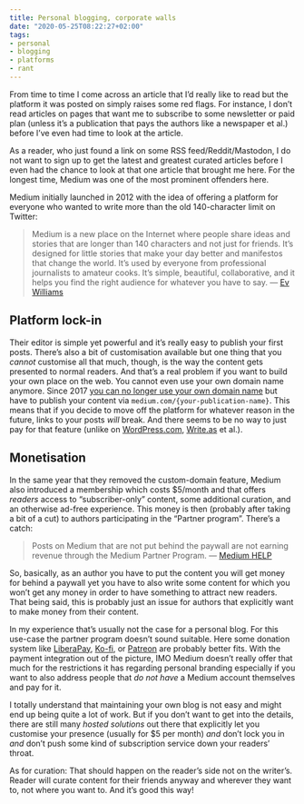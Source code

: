 ```yaml
---
title: Personal blogging, corporate walls
date: "2020-05-25T08:22:27+02:00"
tags:
- personal
- blogging
- platforms
- rant
---
```


From time to time I come across an article that I’d really like to read but the platform it was posted on simply raises some red flags. For instance, I don’t read articles on pages that want me to subscribe to some newsletter or paid plan (unless it’s a publication that pays the authors like a newspaper et al.) before I’ve even had time to look at the article.

As a reader, who just found a link on some RSS feed/Reddit/Mastodon, I do not want to sign up to get the latest and greatest curated articles before I even had the chance to look at that one article that brought me here. For the longest time, Medium was one of the most prominent offenders here. 

Medium initially launched in 2012 with the idea of offering a platform for everyone who wanted to write more than the old 140-character limit on Twitter:

> Medium is a new place on the Internet where people share ideas and stories that are longer than 140 characters and not just for friends. It’s designed for little stories that make your day better and manifestos that change the world. It’s used by everyone from professional journalists to amateur cooks. It’s simple, beautiful, collaborative, and it helps you find the right audience for whatever you have to say.
> — [Ev Williams](https://medium.com/@ev/welcome-to-medium-9e53ca408c48)

## Platform lock-in

Their editor is simple yet powerful and it’s really easy to publish your first posts. There’s also a bit of customisation available but one thing that you *cannot* customise all that much, though, is the way the content gets presented to normal readers. And that’s a real problem if you want to build your own place on the web. You cannot even use your own domain name anymore. Since 2017 [you can no longer use your own domain name](https://help.medium.com/hc/en-us/articles/115003053487-Custom-Domains-service-deprecation) but have to publish your content via `medium.com/{your-publication-name}`. This means that if you decide to move off the platform for whatever reason in the future, links to your posts *will* break. And there seems to be no way to just pay for that feature (unlike on [WordPress.com](https://wordpress.com/pricing/), [Write.as](https://write.as/pro) et al.).

## Monetisation

In the same year that they removed the custom-domain feature, Medium also introduced a membership which costs $5/month and that offers *readers* access to “subscriber-only” content, some additional curation, and an otherwise ad-free experience. This money is then (probably after taking a bit of a cut) to authors participating in the “Partner program”. There’s a catch:

> Posts on Medium that are not put behind the paywall are not earning revenue through the Medium Partner Program. 
> — [Medium HELP](https://help.medium.com/hc/en-us/articles/360018681754-Write-a-non-paywalled-post)

So, basically, as an author you have to put the content you will get money for behind a paywall yet you have to also write some content for which you won’t get any money in order to have something to attract new readers. That being said, this is probably just an issue for authors that explicitly want to make money from their content.

In my experience that’s usually not the case for a personal blog. For this use-case the partner program doesn’t sound suitable. Here some donation system like [LiberaPay](https://liberapay.com/), [Ko-fi](https://ko-fi.com/), or [Patreon](https://www.patreon.com/) are probably better fits. With the payment integration out of the picture, IMO Medium doesn’t really offer that much for the restrictions it has regarding personal branding especially if you want to also address people that *do not have* a Medium account themselves and pay for it.

I totally understand that maintaining your own blog is not easy and might end up being quite a lot of work. But if you don’t want to get into the details, there are still many *hosted solutions* out there that explicitly let you customise your presence (usually for $5 per month) *and* don’t lock you in *and* don’t push some kind of subscription service down your readers’ throat.

As for curation: That should happen on the reader’s side not on the writer’s. Reader will curate content for their friends anyway and wherever they want to, not where you want to. And it’s good this way!
